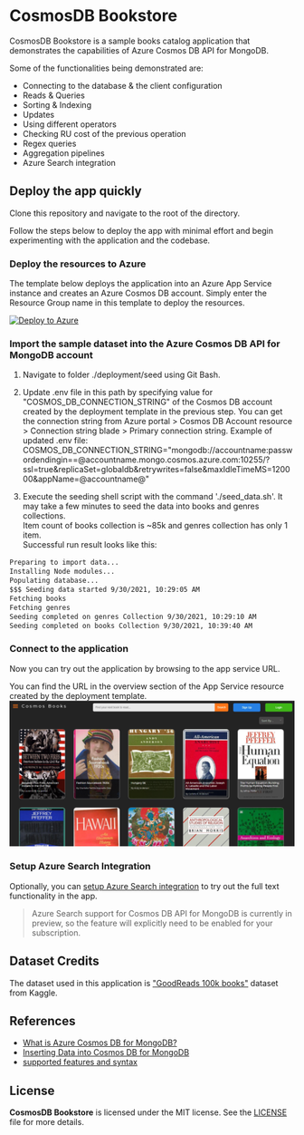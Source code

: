 # CosmosDB Bookstore

CosmosDB Bookstore is a sample books catalog application that demonstrates the capabilities of Azure Cosmos DB API for MongoDB.

Some of the functionalities being demonstrated are:

- Connecting to the database & the client configuration
- Reads & Queries
- Sorting & Indexing
- Updates
- Using different operators
- Checking RU cost of the previous operation
- Regex queries
- Aggregation pipelines
- Azure Search integration

## Deploy the app quickly

Clone this repository and navigate to the root of the directory.

Follow the steps below to deploy the app with minimal effort and begin experimenting with the application and the codebase.

### Deploy the resources to Azure

The template below deploys the application into an Azure App Service instance and creates an Azure Cosmos DB account.
Simply enter the Resource Group name in this template to deploy the resources.

[![Deploy to Azure](https://aka.ms/deploytoazurebutton)](https://portal.azure.com/#create/Microsoft.Template/uri/https%3A%2F%2Fraw.githubusercontent.com%2Fabhinavtrips%2Fazure-cosmosdb-nosql-api-nodejs-bookstore%2Fmaster%2Fdeployment%2Fazuredeploy.json)

### Import the sample dataset into the Azure Cosmos DB API for MongoDB account

1. Navigate to folder ./deployment/seed using Git Bash.

2. Update .env file in this path by specifying value for "COSMOS_DB_CONNECTION_STRING" of the Cosmos DB account created by the deployment template in the previous step.
   You can get the connection string from Azure portal > Cosmos DB Account resource > Connection string blade > Primary connection string.
   Example of updated .env file:
   COSMOS_DB_CONNECTION_STRING="mongodb://accountname:passwordendingin==@accountname.mongo.cosmos.azure.com:10255/?ssl=true&replicaSet=globaldb&retrywrites=false&maxIdleTimeMS=120000&appName=@accountname@"

3. Execute the seeding shell script with the command './seed_data.sh'. It may take a few minutes to seed the data into books and genres collections.\
   Item count of books collection is ~85k and genres collection has only 1 item. \
   Successful run result looks like this:

```
Preparing to import data...
Installing Node modules...
Populating database...
$$$ Seeding data started 9/30/2021, 10:29:05 AM
Fetching books
Fetching genres
Seeding completed on genres Collection 9/30/2021, 10:29:10 AM
Seeding completed on books Collection 9/30/2021, 10:39:40 AM
```

### Connect to the application

Now you can try out the application by browsing to the app service URL.

You can find the URL in the overview section of the App Service resource created by the deployment template.
![Cosmos Bookstore Main page](deployment/docs/images/cosmosbookstoremainpage.png)

### Setup Azure Search Integration

Optionally, you can [setup Azure Search integration](deployment/docs/azuresearchsetup.md) to try out the full text functionality in the app.

> Azure Search support for Cosmos DB API for MongoDB is currently in preview, so the feature will explicitly need to be enabled for your subscription.

## Dataset Credits

The dataset used in this application is ["GoodReads 100k books"](https://www.kaggle.com/mdhamani/goodreads-books-100k) dataset from Kaggle.

## References

- [What is Azure Cosmos DB for MongoDB?](https://learn.microsoft.com/en-us/azure/cosmos-db/mongodb/introduction)
- [Inserting Data into Cosmos DB for MongoDB](https://learn.microsoft.com/en-us/azure/cosmos-db/mongodb/tutorial-insert)
- [supported features and syntax](https://learn.microsoft.com/en-us/azure/cosmos-db/mongodb/feature-support-42)

## License

**CosmosDB Bookstore** is licensed under the MIT license. See the [LICENSE](./LICENSE.txt) file for more details.
